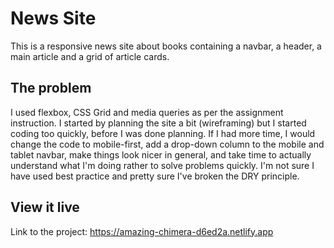# News Site

This is a responsive news site about books containing a navbar, a header, a main article and a grid of article cards.

## The problem

I used flexbox, CSS Grid and media queries as per the assignment instruction. I started by planning the site a bit (wireframing) but I started coding too quickly, before I was done planning. If I had more time, I would change the code to mobile-first, add a drop-down column to the mobile and tablet navbar, make things look nicer in general, and take time to actually understand what I'm doing rather to solve problems quickly. I'm not sure I have used best practice and pretty sure I've broken the DRY principle.

## View it live

Link to the project: https://amazing-chimera-d6ed2a.netlify.app

